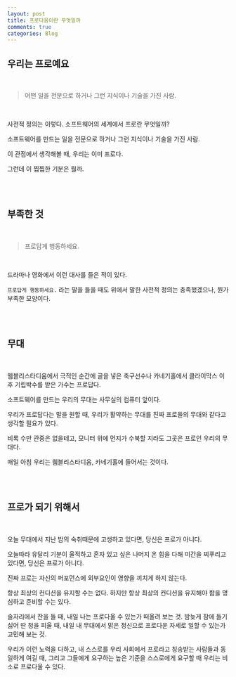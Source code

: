 ```yaml
---
layout: post
title: 프로다움이란 무엇일까
comments: true
categories: Blog 
---
```


## 우리는 프로예요

<br/>

> 어떤 일을 전문으로 하거나 그런 지식이나 기술을 가진 사람.

<br/>

사전적 정의는 이렇다.
소프트웨어의 세계에서 프로란 무엇일까?

소프트웨어를 만드는 일을 전문으로 하거나 그런 지식이나 기술을 가진 사람.

이 관점에서 생각해볼 때, 우리는 이미 프로다.

그런데 이 찝찝한 기분은 뭘까.

<br/><br/>

## 부족한 것

<br/>

> 프로답게 행동하세요.

<br/>

드라마나 영화에서 이런 대사를 들은 적이 있다.

`프로답게 행동하세요.` 라는 말을 들을 때도 위에서 말한 사전적 정의는 충족했겠으나, 뭔가 부족한 모양이다.

<br/><br/>

## 무대

<br/>

웸블리스타디움에서 극적인 순간에 골을 넣은 축구선수나 카네기홀에서 클라이막스 이후 기립박수를 받은 가수는 프로답다.

소프트웨어를 만드는 우리의 무대는 사무실의 컴퓨터 앞이다.

우리가 프로답다는 말을 원할 때, 우리가 활약하는 무대를 진짜 프로들의 무대와 같다고 생각할 필요가 있다.

비록 수만 관중은 없을테고, 모니터 위에 먼지가 수북할 지라도 그곳은 프로인 우리의 무대다.

매일 아침 우리는 웸블리스타디움, 카네기홀에 들어서는 것이다.

<br/><br/>

## 프로가 되기 위해서

<br/>

오늘 무대에서 지난 밤의 숙취때문에 고생하고 있다면, 당신은 프로가 아니다.

오늘따라 유달리 기분이 울적하고 혼자 있고 싶은 나머지 온 힘을 다해 미간을 찌푸리고 있다면, 당신은 프로가 아니다.

진짜 프로는 자신의 퍼포먼스에 외부요인이 영향을 끼치게 하지 않는다.

항상 최상의 컨디션을 유지할 수는 없다. 하지만 항상 최상의 컨디션을 유지해야 함을 명심하고 준비할 수는 있다.

술자리에서 잔을 들 때, 내일 나는 프로다울 수 있는가 떠올려 보는 것. 밤늦게 잠에 들기 싫어 딴 청을 피울 때, 내일 내 무대에서 맑은 정신으로 프로다운 자세로 일할 수 있는가 고민해 보는 것.

우리가 이런 노력을 다하고, 내 스스로를 우리 사회에서 프로라고 칭송받는 사람들과 동일하게 여길 때, 그리고 그들에게 요구하는 높은 기준을 스스로에게 요구할 때 우리는 비소로 프로다울 수 있다.

